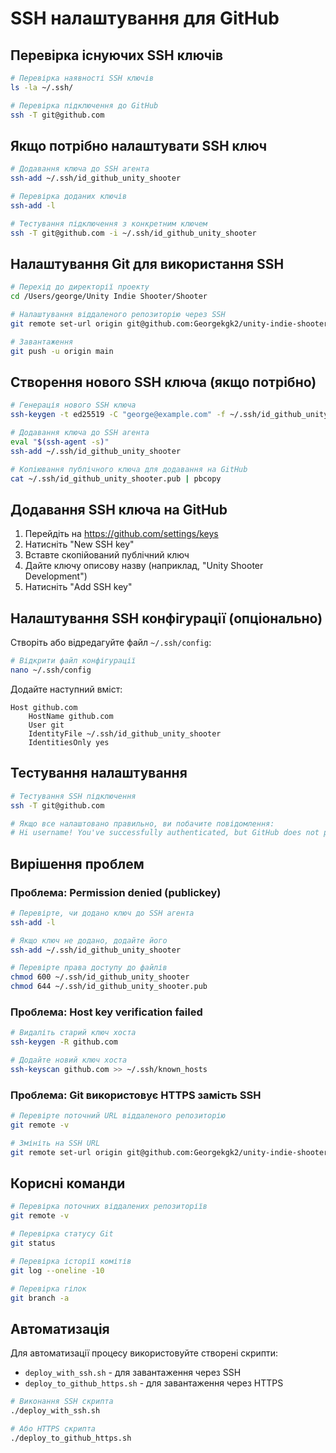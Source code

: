 # SSH налаштування для GitHub

## Перевірка існуючих SSH ключів

```bash
# Перевірка наявності SSH ключів
ls -la ~/.ssh/

# Перевірка підключення до GitHub
ssh -T git@github.com
```

## Якщо потрібно налаштувати SSH ключ

```bash
# Додавання ключа до SSH агента
ssh-add ~/.ssh/id_github_unity_shooter

# Перевірка доданих ключів
ssh-add -l

# Тестування підключення з конкретним ключем
ssh -T git@github.com -i ~/.ssh/id_github_unity_shooter
```

## Налаштування Git для використання SSH

```bash
# Перехід до директорії проекту
cd /Users/george/Unity Indie Shooter/Shooter

# Налаштування віддаленого репозиторію через SSH
git remote set-url origin git@github.com:Georgekgk2/unity-indie-shooter-v2.git

# Завантаження
git push -u origin main
```

## Створення нового SSH ключа (якщо потрібно)

```bash
# Генерація нового SSH ключа
ssh-keygen -t ed25519 -C "george@example.com" -f ~/.ssh/id_github_unity_shooter

# Додавання ключа до SSH агента
eval "$(ssh-agent -s)"
ssh-add ~/.ssh/id_github_unity_shooter

# Копіювання публічного ключа для додавання на GitHub
cat ~/.ssh/id_github_unity_shooter.pub | pbcopy
```

## Додавання SSH ключа на GitHub

1. Перейдіть на https://github.com/settings/keys
2. Натисніть "New SSH key"
3. Вставте скопійований публічний ключ
4. Дайте ключу описову назву (наприклад, "Unity Shooter Development")
5. Натисніть "Add SSH key"

## Налаштування SSH конфігурації (опціонально)

Створіть або відредагуйте файл `~/.ssh/config`:

```bash
# Відкрити файл конфігурації
nano ~/.ssh/config
```

Додайте наступний вміст:

```
Host github.com
    HostName github.com
    User git
    IdentityFile ~/.ssh/id_github_unity_shooter
    IdentitiesOnly yes
```

## Тестування налаштування

```bash
# Тестування SSH підключення
ssh -T git@github.com

# Якщо все налаштовано правильно, ви побачите повідомлення:
# Hi username! You've successfully authenticated, but GitHub does not provide shell access.
```

## Вирішення проблем

### Проблема: Permission denied (publickey)

```bash
# Перевірте, чи додано ключ до SSH агента
ssh-add -l

# Якщо ключ не додано, додайте його
ssh-add ~/.ssh/id_github_unity_shooter

# Перевірте права доступу до файлів
chmod 600 ~/.ssh/id_github_unity_shooter
chmod 644 ~/.ssh/id_github_unity_shooter.pub
```

### Проблема: Host key verification failed

```bash
# Видаліть старий ключ хоста
ssh-keygen -R github.com

# Додайте новий ключ хоста
ssh-keyscan github.com >> ~/.ssh/known_hosts
```

### Проблема: Git використовує HTTPS замість SSH

```bash
# Перевірте поточний URL віддаленого репозиторію
git remote -v

# Змініть на SSH URL
git remote set-url origin git@github.com:Georgekgk2/unity-indie-shooter-v2.git
```

## Корисні команди

```bash
# Перевірка поточних віддалених репозиторіїв
git remote -v

# Перевірка статусу Git
git status

# Перевірка історії комітів
git log --oneline -10

# Перевірка гілок
git branch -a
```

## Автоматизація

Для автоматизації процесу використовуйте створені скрипти:

- `deploy_with_ssh.sh` - для завантаження через SSH
- `deploy_to_github_https.sh` - для завантаження через HTTPS

```bash
# Виконання SSH скрипта
./deploy_with_ssh.sh

# Або HTTPS скрипта
./deploy_to_github_https.sh
```